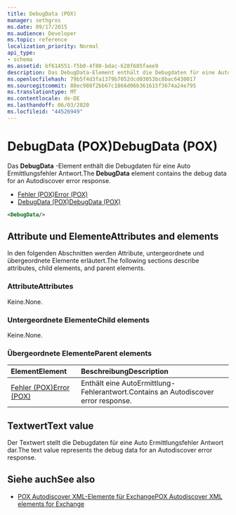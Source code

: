 ```yaml
---
title: DebugData (POX)
manager: sethgros
ms.date: 09/17/2015
ms.audience: Developer
ms.topic: reference
localization_priority: Normal
api_type:
- schema
ms.assetid: bf614551-f5b0-4f80-bdac-628f685faee9
description: Das DebugData-Element enthält die Debugdaten für eine Auto Ermittlungsfehler Antwort.
ms.openlocfilehash: 79b5f4d3fa1379b7052dcd03053bc8bac6430017
ms.sourcegitcommit: 88ec988f2bb67c1866d06b361615f3674a24e795
ms.translationtype: MT
ms.contentlocale: de-DE
ms.lasthandoff: 06/03/2020
ms.locfileid: "44526949"
---
```

# <a name="debugdata-pox"></a><span data-ttu-id="22862-103">DebugData (POX)</span><span class="sxs-lookup"><span data-stu-id="22862-103">DebugData (POX)</span></span>

<span data-ttu-id="22862-104">Das **DebugData** -Element enthält die Debugdaten für eine Auto Ermittlungsfehler Antwort.</span><span class="sxs-lookup"><span data-stu-id="22862-104">The **DebugData** element contains the debug data for an Autodiscover error response.</span></span> 
  
- [<span data-ttu-id="22862-105">Fehler (POX)</span><span class="sxs-lookup"><span data-stu-id="22862-105">Error (POX)</span></span>](error-pox.md) 
- [<span data-ttu-id="22862-106">DebugData (POX)</span><span class="sxs-lookup"><span data-stu-id="22862-106">DebugData (POX)</span></span>](debugdata-pox.md)
  
```xml
<DebugData/>
```

## <a name="attributes-and-elements"></a><span data-ttu-id="22862-107">Attribute und Elemente</span><span class="sxs-lookup"><span data-stu-id="22862-107">Attributes and elements</span></span>

<span data-ttu-id="22862-108">In den folgenden Abschnitten werden Attribute, untergeordnete und übergeordnete Elemente erläutert.</span><span class="sxs-lookup"><span data-stu-id="22862-108">The following sections describe attributes, child elements, and parent elements.</span></span>
  
### <a name="attributes"></a><span data-ttu-id="22862-109">Attribute</span><span class="sxs-lookup"><span data-stu-id="22862-109">Attributes</span></span>

<span data-ttu-id="22862-110">Keine.</span><span class="sxs-lookup"><span data-stu-id="22862-110">None.</span></span>
  
### <a name="child-elements"></a><span data-ttu-id="22862-111">Untergeordnete Elemente</span><span class="sxs-lookup"><span data-stu-id="22862-111">Child elements</span></span>

<span data-ttu-id="22862-112">Keine.</span><span class="sxs-lookup"><span data-stu-id="22862-112">None.</span></span>
  
### <a name="parent-elements"></a><span data-ttu-id="22862-113">Übergeordnete Elemente</span><span class="sxs-lookup"><span data-stu-id="22862-113">Parent elements</span></span>

|<span data-ttu-id="22862-114">**Element**</span><span class="sxs-lookup"><span data-stu-id="22862-114">**Element**</span></span>|<span data-ttu-id="22862-115">**Beschreibung**</span><span class="sxs-lookup"><span data-stu-id="22862-115">**Description**</span></span>|
|:-----|:-----|
|[<span data-ttu-id="22862-116">Fehler (POX)</span><span class="sxs-lookup"><span data-stu-id="22862-116">Error (POX)</span></span>](error-pox.md) <br/> |<span data-ttu-id="22862-117">Enthält eine AutoErmittlung-Fehlerantwort.</span><span class="sxs-lookup"><span data-stu-id="22862-117">Contains an Autodiscover error response.</span></span>  <br/> |
   
## <a name="text-value"></a><span data-ttu-id="22862-118">Textwert</span><span class="sxs-lookup"><span data-stu-id="22862-118">Text value</span></span>

<span data-ttu-id="22862-119">Der Textwert stellt die Debugdaten für eine Auto Ermittlungsfehler Antwort dar.</span><span class="sxs-lookup"><span data-stu-id="22862-119">The text value represents the debug data for an Autodiscover error response.</span></span>
  
## <a name="see-also"></a><span data-ttu-id="22862-120">Siehe auch</span><span class="sxs-lookup"><span data-stu-id="22862-120">See also</span></span>

- [<span data-ttu-id="22862-121">POX Autodiscover XML-Elemente für Exchange</span><span class="sxs-lookup"><span data-stu-id="22862-121">POX Autodiscover XML elements for Exchange</span></span>](pox-autodiscover-xml-elements-for-exchange.md)

